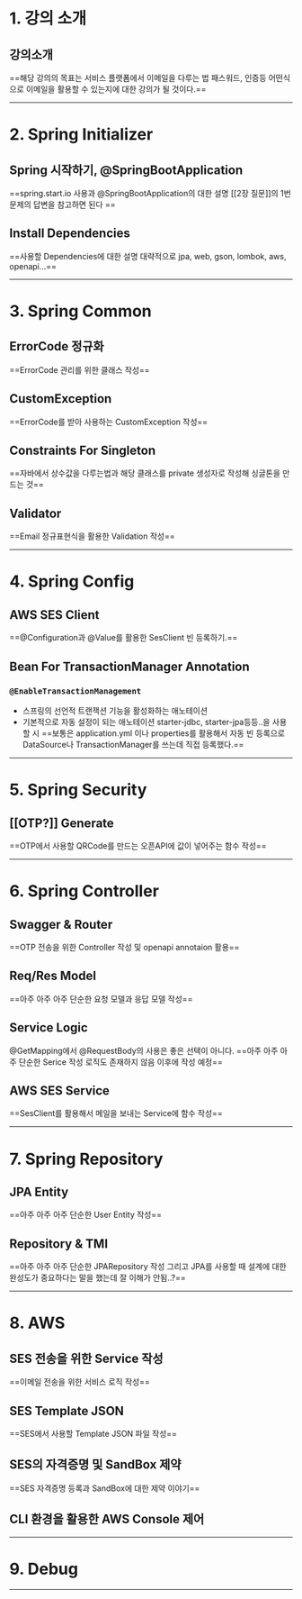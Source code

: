 # 1. 강의 소개
## 강의소개
==해당 강의의 목표는 서비스 플랫폼에서 이메일을 다루는 법 패스워드, 인증등 어떤식으로 이메일을 활용할 수 있는지에 대한 강의가 될 것이다.==
****
# 2. Spring Initializer
## Spring 시작하기, @SpringBootApplication
==spring.start.io 사용과 @SpringBootApplication의 대한 설명 [[2장 질문]]의 1번 문제의 답변을 참고하면 된다 ==
## Install Dependencies
==사용할 Dependencies에 대한 설명 대략적으로 jpa, web, gson, lombok, aws, openapi...==
****
# 3. Spring Common
## ErrorCode 정규화
==ErrorCode 관리를 위한 클래스 작성==
## CustomException
==ErrorCode를 받아 사용하는 CustomException 작성==
## Constraints For Singleton
==자바에서 상수값을 다루는법과 해당 클래스를 private 생성자로 작성해 싱글톤을 만드는 것==
## Validator
==Email 정규표현식을 활용한 Validation 작성==

****
# 4. Spring Config
## AWS SES Client
==@Configuration과 @Value를 활용한 SesClient 빈 등록하기.==
## Bean For TransactionManager Annotation
### `@EnableTransactionManagement`
- 스프링의 선언적 트랜잭션 기능을 활성화하는 애노테이션
- 기본적으로 자동 설정이 되는 애노테이션 starter-jdbc, starter-jpa등등..을 사용할 시
==보통은 application.yml 이나 properties를 활용해서 자동 빈 등록으로 DataSource나 TransactionManager를 쓰는데 직접 등록했다.==

****
# 5. Spring Security
## [[OTP?]] Generate
==OTP에서 사용할 QRCode를 만드는 오픈API에 값이 넣어주는 함수 작성==

****
# 6. Spring Controller
## Swagger & Router
==OTP 전송을 위한 Controller 작성 및 openapi annotaion 활용==
## Req/Res Model
==아주 아주 아주 단순한 요청 모델과 응답 모델 작성==
## Service Logic
@GetMapping에서 @RequestBody의 사용은 좋은 선택이 아니다.
==아주 아주 아주 단순한 Serice 작성 로직도 존재하지 않음 이후에 작성 예정==
## AWS SES Service
==SesClient를 활용해서 메일을 보내는 Service에 함수 작성==

****
# 7. Spring Repository
## JPA Entity
==아주 아주 아주 단순한 User Entity 작성==
## Repository & TMI
==아주 아주 아주 단순한 JPARepository 작성 그리고 JPA를 사용할 때 설계에 대한 완성도가 중요하다는 말을 했는데 잘 이해가 안됨..?==

****
# 8. AWS
## SES 전송을 위한 Service 작성
==이메일 전송을 위한 서비스 로직 작성==
## SES Template JSON
==SES에서 사용할 Template JSON 파일 작성==
## SES의 자격증명 및 SandBox 제약
==SES 자격증명 등록과 SandBox에 대한 제약 이야기==
## CLI 환경을 활용한 AWS Console 제어
****
# 9. Debug

****